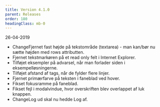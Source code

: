 ```yaml
---
title: Version 4.1.0
parent: Releases
order: 180
headingClass: mb-0
---
```

<p class="small-text mt-0">26-04-2019</p>

- <label class="color-info badge badge-small mr-3">Change</label>Fjernet fast højde på tekstområde (textarea) - man kan/bør nu sætte højden med rows attributten.
- Fjernet tekstmarkøren på et read only felt i Internet Explorer.
- Tilføjet eksempler på advarsel, når man forlader siden i eksempelløsningerne.
- Tilføjet afstand af tags, når de fylder flere linjer.
- Fjernet primærfarve på teksten i faneblad ved hover.
- Fikset fokusramme på faneblad.
- Fikset fejl i modalvindue, hvor overskriften blev overlappet af luk knappen.
- <label class="color-info badge badge-small mr-3">Change</label>Log ud skal nu hedde Log af.
